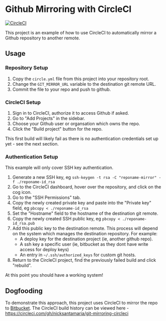# Github Mirroring with CircleCI

[![CircleCI](https://circleci.com/gh/nicksantamaria/git-mirroring-circleci.svg?style=svg)](https://circleci.com/gh/nicksantamaria/git-mirroring-circleci)

This project is an example of how to use CircleCI to automatically mirror a Github repository to another remote.

## Usage

### Repository Setup

1. Copy the `circle.yml` file from this project into your repository root.
2. Change the `GIT_MIRROR_URL` variable to the destination git remote URL.
3. Commit the file to your repo and push to github.

### CircleCI Setup

1. Sign in to CircleCI, authorize it to access Github if asked.
2. Go to "Add Projects" in the sidebar.
3. Choose your Github user or organsation which owns the repo.
4. Click the "Build project" button for the repo.

This first build will likely fail as there is no authentication credentials set up yet - see the next section.

### Authentication Setup

This example will only cover SSH key authentication. 

1. Generate a new SSH key, eg `ssh-keygen -t rsa -C "reponame-mirror" -f ./reponame-id_rsa`
2. Go to the CircleCI dashboard, hover over the repository, and click on the cog icon.
3. Go to the "SSH Permissions" tab.
4. Copy the newly created private key and paste into the "Private key" field, eg `pbcopy < ./reponame-id_rsa`
5. Set the "Hostname" field to the hostname of the destination git remote.
6. Copy the newly created SSH public key, eg `pbcopy < ./reponame-id_rsa.pub`
7. Add this public key to the destination remote. This process will depend on the system which manages the destination repository. For example:
   - A deploy key for the destination project (ie, another github repo).
   - A ssh key a specific user (ie, bitbucket as they dont have write access for deploy keys)
   - An entry in `~/.ssh/authorized_keys` for custom git hosts.
8. Return to the CircleCI project, find the previously failed build and click "rebuild".

At this point you should have a working system!

## Dogfooding

To demonstrate this approach, this project uses CircleCI to mirror the repo to [Bitbucket](https://bitbucket.org/nicksantamaria/git-mirroring-circleci). The CircleCI build history can be viewed here - https://circleci.com/gh/nicksantamaria/git-mirroring-circleci
